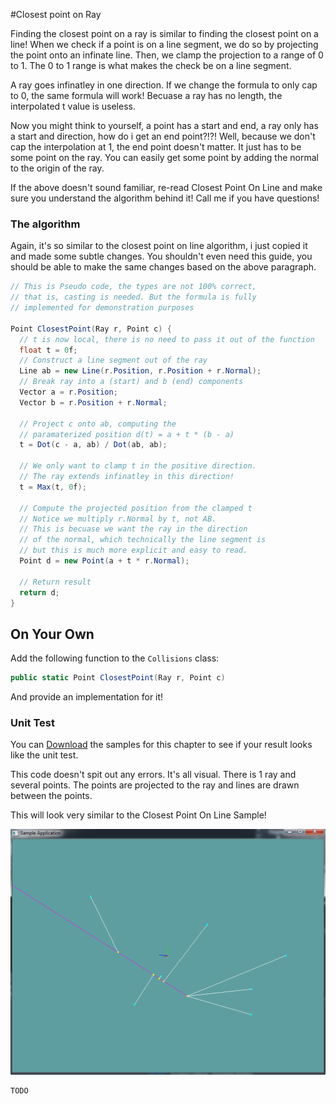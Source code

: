 #Closest point on Ray

Finding the closest point on a ray is similar to finding the closest point on a line! When we check if a point is on a line segment, we do so by projecting the point onto an infinate line. Then, we clamp the projection to a range of 0 to 1. The 0 to 1 range is what makes the check be on a line segment.

A ray goes infinatley in one direction. If we change the formula to only cap to 0, the same formula will work! Becuase a ray has no length, the interpolated t value is useless.

Now you might think to yourself, a point has a start and end, a ray only has a start and direction, how do i get an end point?!?! Well, because we don't cap the interpolation at 1, the end point doesn't matter. It just has to be some point on the ray. You can easily get some point by adding the normal to the origin of the ray.

If the above doesn't sound familiar, re-read Closest Point On Line and make sure you understand the algorithm behind it! Call me if you have questions!

### The algorithm

Again, it's so similar to the closest point on line algorithm, i just copied it and made some subtle changes. You shouldn't even need this guide, you should be able to make the same changes based on the above paragraph.

```cs
// This is Pseudo code, the types are not 100% correct,
// that is, casting is needed. But the formula is fully 
// implemented for demonstration purposes

Point ClosestPoint(Ray r, Point c) {
  // t is now local, there is no need to pass it out of the function
  float t = 0f;
  // Construct a line segment out of the ray
  Line ab = new Line(r.Position, r.Position + r.Normal);
  // Break ray into a (start) and b (end) components
  Vector a = r.Position;
  Vector b = r.Position + r.Normal;
  
  // Project c onto ab, computing the 
  // paramaterized position d(t) = a + t * (b - a)
  t = Dot(c - a, ab) / Dot(ab, ab);
  
  // We only want to clamp t in the positive direction.
  // The ray extends infinatley in this direction!
  t = Max(t, 0f);
  
  // Compute the projected position from the clamped t
  // Notice we multiply r.Normal by t, not AB.
  // This is becuase we want the ray in the direction 
  // of the normal, which technically the line segment is
  // but this is much more explicit and easy to read.
  Point d = new Point(a + t * r.Normal);
  
  // Return result
  return d;
}
```

## On Your Own

Add the following function to the ```Collisions``` class:

```cs
public static Point ClosestPoint(Ray r, Point c)
```

And provide an implementation for it!

### Unit Test

You can [Download](../Samples/CollisionRay.rar) the samples for this chapter to see if your result looks like the unit test.

This code doesn't spit out any errors. It's all visual. There is 1 ray and several points. The points are projected to the ray and lines are drawn between the points.

This will look very similar to the Closest Point On Line Sample!

![UNIT](closest_point_ray_sample.png)

```cs
TODO
```